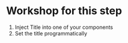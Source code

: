 # Workshop for this step

1. Inject Title into one of your components
2. Set the title programmatically
